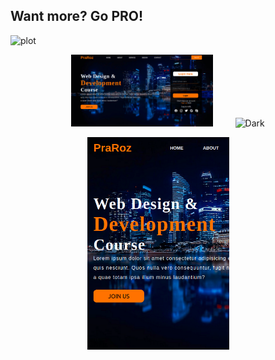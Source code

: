 
## Want more? Go PRO!

![plot](image/1.png) 
<p align="center">
  <img alt="Light" src="./image/a1.png" width="45%">
&nbsp; &nbsp; &nbsp; &nbsp;
  <img alt="Dark" src="./iamge/a2.png" width="45%">
</p>
<p align="center">
  <img alt="Light" src="./image/a3.png" width="45%">
&nbsp; &nbsp; &nbsp; &nbsp;
</p>
